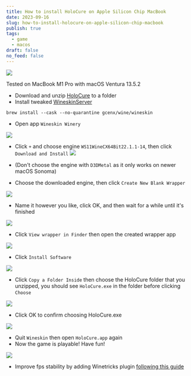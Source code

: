 ```yaml
---
title: How to install HoloCure on Apple Silicon Chip MacBook
date: 2023-09-16
slug: how-to-install-holocure-on-apple-silicon-chip-macbook
publish: true
tags:
  - game
  - macos
draft: false
no_feed: false
---
```

![](attachments/How%20to%20install%20HoloCure%20on%20Apple%20Silicon%20Chip%20MacBook-9.png)

Tested on MacBook M1 Pro with macOS Ventura 13.5.2

- Download and unzip [HoloCure](https://kay-yu.itch.io/holocure) to a folder
- Install tweaked [WineskinServer](https://github.com/Gcenx/WineskinServer)
```shell
brew install --cask --no-quarantine gcenx/wine/wineskin
```

- Open app `Wineskin Winery`

![](attachments/How%20to%20install%20HoloCure%20on%20Apple%20Silicon%20Chip%20MacBook-1.png)

- Click `+` and choose engine `WS11WineCX64Bit22.1.1-14`, then click `Download and Install` 
![](attachments/How%20to%20install%20HoloCure%20on%20Apple%20Silicon%20Chip%20MacBook.png)
- (Don't choose the engine with `D3DMetal` as it only works on newer macOS Sonoma)

- Choose the downloaded engine, then click `Create New Blank Wrapper` 

![](attachments/How%20to%20install%20HoloCure%20on%20Apple%20Silicon%20Chip%20MacBook-2.png)
- Name it however you like, click OK, and then wait for a while until it's finished

![](attachments/How%20to%20install%20HoloCure%20on%20Apple%20Silicon%20Chip%20MacBook-3.png)
- Click `View wrapper in Finder` then open the created wrapper app

![](attachments/How%20to%20install%20HoloCure%20on%20Apple%20Silicon%20Chip%20MacBook-4.png)
- Click `Install Software`

![](attachments/How%20to%20install%20HoloCure%20on%20Apple%20Silicon%20Chip%20MacBook-5.png)
- Click `Copy a Folder Inside` then choose the HoloCure folder that you unzipped, you should see `HoloCure.exe` in the folder before clicking `Choose`

![](attachments/How%20to%20install%20HoloCure%20on%20Apple%20Silicon%20Chip%20MacBook-6.png)

- Click OK to confirm choosing HoloCure.exe

![](attachments/How%20to%20install%20HoloCure%20on%20Apple%20Silicon%20Chip%20MacBook-7.png)

- Quit `Wineskin` then open `HoloCure.app` again
- Now the game is playable! Have fun!

![](attachments/How%20to%20install%20HoloCure%20on%20Apple%20Silicon%20Chip%20MacBook-8.png)

- Improve fps stability by adding Winetricks plugin [following this guide](https://www.reddit.com/r/holocure/comments/110maj2/holocure_works_perfectly_on_my_macbook_air_m1)